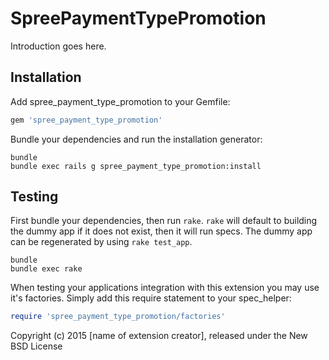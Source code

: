SpreePaymentTypePromotion
=========================

Introduction goes here.

Installation
------------

Add spree_payment_type_promotion to your Gemfile:

```ruby
gem 'spree_payment_type_promotion'
```

Bundle your dependencies and run the installation generator:

```shell
bundle
bundle exec rails g spree_payment_type_promotion:install
```

Testing
-------

First bundle your dependencies, then run `rake`. `rake` will default to building the dummy app if it does not exist, then it will run specs. The dummy app can be regenerated by using `rake test_app`.

```shell
bundle
bundle exec rake
```

When testing your applications integration with this extension you may use it's factories.
Simply add this require statement to your spec_helper:

```ruby
require 'spree_payment_type_promotion/factories'
```

Copyright (c) 2015 [name of extension creator], released under the New BSD License
